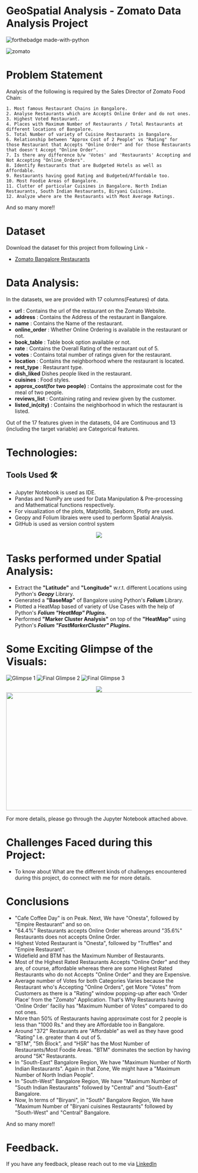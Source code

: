 
# GeoSpatial Analysis - Zomato Data Analysis Project

<p align="center">
  
  ![forthebadge made-with-python](http://ForTheBadge.com/images/badges/made-with-python.svg)
  
</p>  

![zomato](https://user-images.githubusercontent.com/84115928/139818260-1d656ae6-8abb-455f-9c1a-5b036734e484.jpg)

# Problem Statement
Analysis of the following is required by the Sales Director of Zomato Food Chain:

    1. Most famous Restaurant Chains in Bangalore.
    2. Analyse Restaurants which are Accepts Online Order and do not ones.
    3. Highest Voted Restaurant.
    4. Places with Maximum Number of Restaurants / Total Restaurants at different locations of Bangalore.
    5. Total Number of variety of Cuisine Restaurants in Bangalore.
    6. Relationship between "Approx Cost of 2 People" vs "Rating" for those Restaurant that Accepts "Online Order" and for those Restaurants that doesn't Accept "Online Order".
    7. Is there any difference b/w 'Votes' and 'Restaurants' Accepting and Not Accepting "Online_Orders".
    8. Identify Restaurants that are Budgeted Hotels as well as Affordable.
    9. Restaurants having good Rating and Budgeted/Affordable too.
    10. Most Foodie Areas of Bangalore.
    11. Clutter of particular Cuisines in Bangalore. North Indian Restaurants, South Indian Restaurants, Biryani Cuisines.
    12. Analyze where are the Restaurants with Most Average Ratings.

And so many more!!

# Dataset
Download the dataset for this project from following Link -
* [Zomato Bangalore Restaurants](https://www.kaggle.com/himanshupoddar/zomato-bangalore-restaurants/download)

# Data Analysis:
In the datasets, we are provided with 17 columns(Features) of data.

* **url** : Contains the url of the restaurant on the Zomato Website.
* **address** : Contains the Address of the restaurant in Bangalore.
* **name** : Contains the Name of the restaurant.
* **online_order** : Whether Online Ordering is available in the restaurant or not.
* **book_table** : Table book option available or not.
* **rate** : Contains the Overall Rating of the restaurant out of 5.
* **votes** : Contains total number of ratings given for the restaurant.
* **location** : Contains the neighborhood where the restaurant is located.
* **rest_type** : Restaurant type.
* **dish_liked** Dishes people liked in the restaurant.
* **cuisines** : Food styles.
* **approx_cost(for two people)** : Contains the approximate cost for the meal of two people.
* **reviews_list** : Containing rating and review given by the customer.
* **listed_in(city)** : Contains the neighborhood in which the restaurant is listed.

Out of the 17 features given in the datasets, 04 are Continuous and 13 (including the target variable) are Categorical features.

# Technologies:
## Tools Used 🛠️
* Jupyter Notebook is used as IDE.
* Pandas and NumPy are used for Data Manipulation & Pre-processing and Mathematical functions respectively.
* For visualization of the plots, Matplotlib, Seaborn, Plotly are used.
* Geopy and Folium libraies were used to perform Spatial Analysis.
* GitHub is used as version control system

<p align="center">
  <img src="https://user-images.githubusercontent.com/84115928/139908931-11089695-88cf-4e78-8a7a-44bc8d75a560.png">
</p>

# Tasks performed under Spatial Analysis:
* Extract the **"Latitude"** and **"Longitude"** w.r.t. different Locations using Python's ***Geopy*** Library.
* Generated a **"BaseMap"** of Bangalore using Python's ***Folium*** Library.
* Plotted a HeatMap based of variety of Use Cases with the help of Python's ***Folium "HeatMap" Plugins.***
* Performed **"Marker Cluster Analysis"** on top of the **"HeatMap"** using Python's ***Folium "FastMarkerCluster" Plugins.***

# Some Exciting Glimpse of the Visuals:
![Glimpse 1](https://user-images.githubusercontent.com/84115928/140026074-61d742db-5909-43bf-ae6f-b1586e9d73eb.gif)
![Final Glimpse 2](https://user-images.githubusercontent.com/84115928/140026135-7d40a13e-4c76-47fc-b26b-81e4ab2bdefe.gif)
![Final Glimpse 3](https://user-images.githubusercontent.com/84115928/140026180-d24ef4d3-c492-43f0-95f4-5f4cb65a0ea8.gif)
  
<p align="center">
  <img src="https://user-images.githubusercontent.com/84115928/140026316-9a502e15-e4b6-4e02-9a89-c09cde6776a3.gif">
  <img width="533" height="320" src="https://user-images.githubusercontent.com/84115928/140026350-99fa7833-3959-4cb4-8ca9-c1817522d9f1.gif">
</p>

For more details, please go through the Jupyter Notebook attached above.

# Challenges Faced during this Project:
* To know about What are the different kinds of challenges encountered during this project, do connect with me for more details.

# Conclusions

* "Cafe Coffee Day" is on Peak. Next, We have "Onesta", followed by "Empire Restaurant" and so on.
* "64.4%" Restaurants accepts Online Order whereas around "35.6%" Restaurants does not accepts Online Order.
* Highest Voted Restaurant is "Onesta", followed by "Truffles" and "Empire Restaurant".
* Widefield and BTM has the Maximum Number of Restaurants.
* Most of the Highest Rated Restaurants Accepts "Online Order" and they are, of course, affordable whereas there are some Highest Rated Restaurants who do not Accepts "Online Order" and they are Expensive.
* Average number of Votes for both Categories Varies because the Restaurant who's Accepting "Online Orders", get More "Votes" from Customers as there is a "Rating" window popping-up after each 'Order Place' from the "Zomato" Application.
  That's Why Restaurants having 'Online Order' faciliy has "Maximum Number of Votes" compared to do not ones.
* More than 50% of Restaurants having approximate cost for 2 people is less than "1000 Rs." and they are Affordable too in Bangalore.
* Around "372" Restaurants are "Affordable" as well as they have good "Rating" I.e. greater than 4 out of 5.
* "BTM", "5th Block", and "HSR" has the Most Number of Restaurants/Most Foodie Areas. "BTM" dominates the section by having around "5K" Restaurants.
* In "South-East" Bangalore Region, We have "Maximum Number of North Indian Restaurants". Again in that Zone, We might have a "Maximum Number of North Indian People".
* In "South-West" Bangalore Region, We have "Maximum Number of "South Indian Restaurants" followed by "Central" and "South-East" Bangalore.
* Now, In terms of "Biryani", in "South" Bangalore Region, We have "Maximum Number of "Biryani cuisines Restaurants" followed by "South-West" and "Central" Bangalore.

And so many more!!
  
# Feedback.
If you have any feedback, please reach out to me via [LinkedIn](https://www.linkedin.com/in/gokularumugam-theanalyst/)
